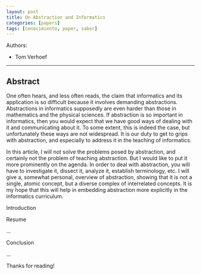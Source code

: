 ```yaml
---
layout: post
title: On Abstraction and Informatics
categories: [papers]
tags: [conocimiento, paper, saber]
---
```


<!--Resumen-->

Authors:

- Tom Verhoef

---
<!--more-->

## Abstract

One often hears, and less often reads, the claim that informatics and its application is so difficult because it involves demanding abstractions. Abstractions in informatics supposedly are even harder than those in mathematics and the physical sciences. If abstraction is so important in informatics, then you would expect that we have good ways of dealing with it and communicating about it. To some extent, this is indeed the case, but unfortunately these ways are not widespread. It is our duty to get to grips with abstraction, and especially to address it in the teaching of informatics.

In this article, I will not solve the problems posed by abstraction, and certainly not the problem of teaching abstraction. But I would like to put it more prominently on the agenda. In order to deal with abstraction, you will have to investigate it, dissect it, analyze it, establish terminology, etc. I will give a, somewhat personal, overview of abstraction, showing that it is not a single, atomic concept, but a diverse complex of interrelated concepts. It is my hope that this will help in embedding abstraction more explicitly in the informatics curriculum.


Introduction


Resume

...

Conclusion

...
  
Thanks for reading!